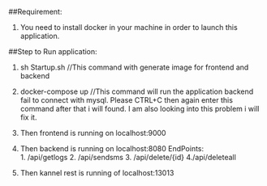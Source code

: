 ##Requirement:
1. You need to install docker in your machine in order to launch this application.

##Step to Run application:
 1. sh Startup.sh //This command with generate image for frontend and backend 

 2. docker-compose up //This command will run the application backend fail to connect with mysql. Please CTRL+C then again enter this command after that i will found. I am also looking into this problem i will fix it.

 3. Then frontend is running on localhost:9000

 4. Then backend is running on localhost:8080 
    EndPoints:  
        1. /api/getlogs
        2. /api/sendsms
        3. /api/delete/{id}
        4./api/deleteall

 4. Then kannel rest is running of localhost:13013
